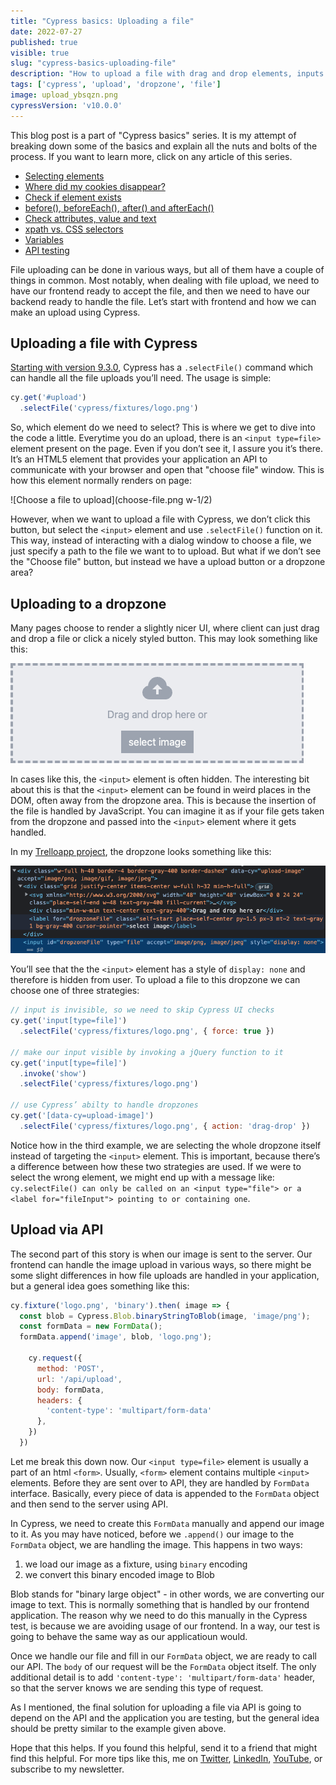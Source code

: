 ```yaml
---
title: "Cypress basics: Uploading a file"
date: 2022-07-27
published: true
visible: true
slug: "cypress-basics-uploading-file"
description: "How to upload a file with drag and drop elements, inputs or directly by calling your API"
tags: ['cypress', 'upload', 'dropzone', 'file']
image: upload_ybsqzn.png
cypressVersion: 'v10.0.0'
---
```

This blog post is a part of "Cypress basics" series. It is my attempt of breaking down some of the basics and explain all the nuts and bolts of the process. If you want to learn more, click on any article of this series.

- [Selecting elements](/cypress-basics-selecting-elements)
- [Where did my cookies disappear?](/cypress-basics-where-did-my-cookies-disappear)
- [Check if element exists](/cypress-basics-check-if-element-exists)
- [before(), beforeEach(), after() and afterEach()](/cypress-basics-before-beforeeach-after-aftereach)
- [Check attributes, value and text](/cypress-basics-check-attributes-value-and-text)
- [xpath vs. CSS selectors](/cypress-basics-xpath-vs-css-selectors)
- [Variables](/cypress-basics-variables)
- [API testing](/cypress-basics-api-testing)

File uploading can be done in various ways, but all of them have a couple of things in common. Most notably, when dealing with file upload, we need to have our frontend ready to accept the file, and then we need to have our backend ready to handle the file. Let’s start with frontend and how we can make an upload using Cypress.

## Uploading a file with Cypress
[Starting with version 9.3.0](https://docs.cypress.io/guides/references/changelog#9-3-0), Cypress has a `.selectFile()` command which can handle all the file uploads you’ll need. The usage is simple:

```js
cy.get('#upload')
  .selectFile('cypress/fixtures/logo.png')
```

So, which element do we need to select? This is where we get to dive into the code a little. Everytime you do an upload, there is an `<input type=file>` element present on the page. Even if you don’t see it, I assure you it’s there. It’s an HTML5 element that provides your application an API to communicate with your browser and open that "choose file" window. This is how this element normally renders on page:

![Choose a file to upload](choose-file.png w-1/2)

However, when we want to upload a file with Cypress, we don’t click this button, but select the `<input>` element and use `.selectFile()` function on it. This way, instead of interacting with a dialog window to choose a file, we just specify a path to the file we want to to upload. But what if we don’t see the "Choose file" button, but instead we have a upload button or a dropzone area?

## Uploading to a dropzone
Many pages choose to render a slightly nicer UI, where client can just drag and drop a file or click a nicely styled button. This may look something like this:

![Dropzone UI](dropzone.png)


In cases like this, the `<input>` element is often hidden. The interesting bit about this is that the `<input>` element can be found in weird places in the DOM, often away from the dropzone area. This is because the insertion of the file is handled by JavaScript. You can imagine it as if your file gets taken from the dropzone and passed into the `<input>` element where it gets handled.

In my [Trelloapp project](https://github.com/filiphric/trelloapp-vue-vite-ts), the dropzone looks something like this:

![Dropzone DOM](dropzone-input.png)

You’ll see that the the `<input>` element has a style of `display: none` and therefore is hidden from user. To upload a file to this dropzone we can choose one of three strategies:

```js
// input is invisible, so we need to skip Cypress UI checks
cy.get('input[type=file]')
  .selectFile('cypress/fixtures/logo.png', { force: true })

// make our input visible by invoking a jQuery function to it
cy.get('input[type=file]')
  .invoke('show')
  .selectFile('cypress/fixtures/logo.png')

// use Cypress’ abilty to handle dropzones
cy.get('[data-cy=upload-image]')
  .selectFile('cypress/fixtures/logo.png', { action: 'drag-drop' })
```

Notice how in the third example, we are selecting the whole dropzone itself instead of targeting the `<input>` element. This is important, because there’s a difference between how these two strategies are used. If we were to select the wrong element, we might end up with a message like: `cy.selectFile() can only be called on an <input type="file"> or a <label for="fileInput"> pointing to or containing one`. 

## Upload via API
The second part of this story is when our image is sent to the server. Our frontend can handle the image upload in various ways, so there might be some slight differences in how file uploads are handled in your application, but a general idea goes something like this:

```js
cy.fixture('logo.png', 'binary').then( image => {
  const blob = Cypress.Blob.binaryStringToBlob(image, 'image/png');
  const formData = new FormData();
  formData.append('image', blob, 'logo.png');

    cy.request({
      method: 'POST', 
      url: '/api/upload',
      body: formData,
      headers: {
        'content-type': 'multipart/form-data'
      },
    })
  })
  ```

  Let me break this down now. Our `<input type=file>` element is usually a part of an html `<form>`. Usually, `<form>` element contains multiple `<input>` elements. Before they are sent over to API, they are handled by `FormData` interface. Basically, every piece of data is appended to the `FormData` object and then send to the server using API.

In Cypress, we need to create this `FormData` manually and append our image to it. As you may have noticed, before we `.append()` our image to the `FormData` object, we are handling the image. This happens in two ways:

1. we load our image as a fixture, using `binary` encoding
2. we convert this binary encoded image to Blob

Blob stands for "binary large object" - in other words, we are converting our image to text. This is normally something that is handled by our frontend application. The reason why we need to do this manually in the Cypress test, is because we are avoiding usage of our frontend. In a way, our test is going to behave the same way as our applicatioun would.

Once we handle our file and fill in our `FormData` object, we are ready to call our API. The `body` of our request will be the `FormData` object itself. The only additional detail is to add `'content-type': 'multipart/form-data'` header, so that the server knows we are sending this type of request.

As I mentioned, the final solution for uploading a file via API is going to depend on the API and the application you are testing, but the general idea should be pretty similar to the example given above.

Hope that this helps. If you found this helpful, send it to a friend that might find this helpful. For more tips like this, me on [Twitter](https://twitter.com/filip_hric/), [LinkedIn](https://www.linkedin.com/in/filip-hric-11a5b1126/), [YouTube](https://www.youtube.com/channel/UCDOCAVIhSh5VpJMEfdak1OA), or subscribe to my newsletter.
